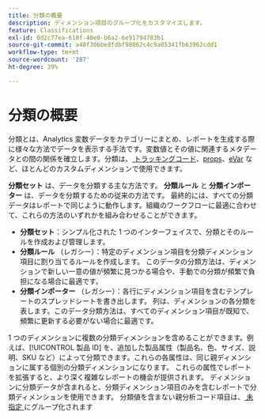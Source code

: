 ```yaml
---
title: 分類の概要
description: ディメンション項目のグループ化をカスタマイズします。
feature: Classifications
exl-id: 0d2c77ea-610f-48e0-b6a2-6e91794783b1
source-git-commit: a40f30bbe8fdbf98862c4c9a05341fb63962cdd1
workflow-type: tm+mt
source-wordcount: '287'
ht-degree: 39%

---
```


# 分類の概要

分類とは、Analytics 変数データをカテゴリーにまとめ、レポートを生成する際に様々な方法でデータを表示する手法です。変数値とその値に関連するメタデータとの間の関係を確立します。分類は、[&#x200B; トラッキングコード &#x200B;](/help/components/dimensions/tracking-code.md)、[props](/help/components/dimensions/prop.md)、[eVar](/help/components/dimensions/evar.md) など、ほとんどのカスタムディメンションで使用できます。

**分類セット** は、データを分類する主な方法です。 **分類ルール** と **分類インポーター** は、データを分類するための従来の方法です。 最終的には、すべての分類データはレポートで同じように動作します。組織のワークフローに最適に合わせて、これらの方法のいずれかを組み合わせることができます。

* **分類セット**：シンプル化された 1 つのインターフェイスで、分類とそのルールを作成および管理します。
* **分類ルール** （レガシー）：特定のディメンション項目を分類ディメンション項目に割り当てるルールを作成します。 このデータの分類方法は、ディメンションで新しい一意の値が頻繁に見つかる場合や、手動での分類が頻繁で負担になる場合に最適です。
* **分類インポーター** （レガシー）：各行にディメンション項目を含むテンプレートのスプレッドシートを書き出します。 列は、ディメンションの各分類を表します。このデータ分類方法は、すべてのディメンション項目が既知で、頻繁に更新する必要がない場合に最適です。

1 つのディメンションに複数の分類ディメンションを含めることができます。例えば、[!UICONTROL 製品 ID] を、追加した製品属性（製品名、色、サイズ、説明、SKU など）によって分類できます。これらの各属性は、同じ親ディメンションに属する個別の分類ディメンションになります。 これらの属性でレポートを拡張すると、より深く複雑なレポートの機会が提供されます。 ディメンションに分類データが含まれると、分類ディメンション項目のみを含むレポートで分類ディメンションを使用できます。 分類値を含まない親分析コード項目は、[&#x200B; 未指定 &#x200B;](/help/technotes/unspecified.md) にグループ化されます
